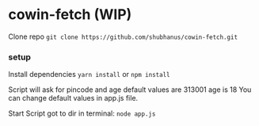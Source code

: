 # cowin-fetch (WIP)

Clone repo `git clone https://github.com/shubhanus/cowin-fetch.git`

### setup
Install dependencies
`yarn install` or `npm install`

Script will ask for pincode and age default values are 313001 age is 18
You can change default values in app.js file.

Start Script got to dir in terminal:
`node app.js`
